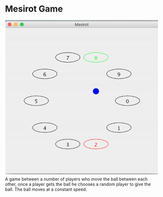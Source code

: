 # Mesirot Game
![](image/MesirotGame.png)
A game between a number of players who move the ball between each other, once a player gets the ball he chooses a random player to give the ball.
The ball moves at a constant speed.
